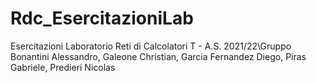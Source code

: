 # Rdc_EsercitazioniLab
Esercitazioni Laboratorio Reti di Calcolatori T - A.S. 2021/22\Gruppo Bonantini Alessandro, Galeone Christian, Garcia Fernandez Diego, Piras Gabriele, Predieri Nicolas
